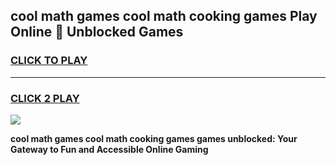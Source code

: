 
## cool math games cool math cooking games Play Online 👋 Unblocked Games
<h3>
<a href="https://news.freeplayer.one?title=cool_math_games_cool_math_cooking_games&ref=17CMG">CLICK TO PLAY</a></h3>
<hr>

<h3>
<a href="https://news.freeplayer.one?title=cool_math_games_cool_math_cooking_games&ref=17CMG">CLICK 2 PLAY</a>
  
</h3>

<a href="https://news.freeplayer.one?title=cool_math_games_cool_math_cooking_games&ref=17CMG/"><img src="https://clearcache.store/games.png"></a>


**cool math games cool math cooking games games unblocked: Your Gateway to Fun and Accessible Online Gaming**
